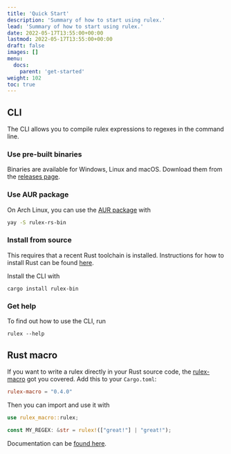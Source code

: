 ```yaml
---
title: 'Quick Start'
description: 'Summary of how to start using rulex.'
lead: 'Summary of how to start using rulex.'
date: 2022-05-17T13:55:00+00:00
lastmod: 2022-05-17T13:55:00+00:00
draft: false
images: []
menu:
  docs:
    parent: 'get-started'
weight: 102
toc: true
---
```


## CLI

The CLI allows you to compile rulex expressions to regexes in the command line.

### Use pre-built binaries

Binaries are available for Windows, Linux and macOS. Download them from the
[releases page](https://github.com/rulex-rs/rulex/releases).

### Use AUR package

On Arch Linux, you can use the [AUR package](https://aur.archlinux.org/packages/rulex-rs-bin) with

```sh
yay -S rulex-rs-bin
```

### Install from source

This requires that a recent Rust toolchain is installed. Instructions for how to install Rust can be
found [here](https://www.rust-lang.org/tools/install).

Install the CLI with

```
cargo install rulex-bin
```

### Get help

To find out how to use the CLI, run

```
rulex --help
```

## Rust macro

If you want to write a rulex directly in your Rust source code, the
[rulex-macro](https://crates.io/crates/rulex-macro) got you covered. Add this to your `Cargo.toml`:

```toml
rulex-macro = "0.4.0"
```

Then you can import and use it with

```rs
use rulex_macro::rulex;

const MY_REGEX: &str = rulex!(["great!"] | "great!");
```

Documentation can be [found here](https://docs.rs/rulex-macro/latest/rulex_macro/).
